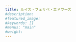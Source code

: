 ```yaml
---
title: ルイス・フェリペ・エドワーズ
#description: 
#featured_image: 
#keywords: []
#menus: "main"
#weight: 
---
```

